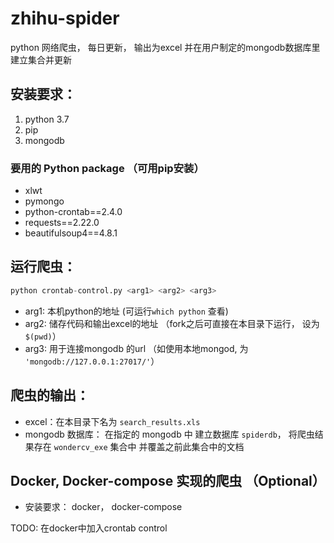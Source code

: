 # zhihu-spider

python 网络爬虫， 每日更新， 输出为excel 并在用户制定的mongodb数据库里建立集合并更新

## 安装要求：
1. python 3.7
2. pip
3. mongodb

### 要用的 Python package （可用pip安装）

- xlwt
- pymongo 
- python-crontab==2.4.0
- requests==2.22.0
- beautifulsoup4==4.8.1

## 运行爬虫：
>
```python
python crontab-control.py <arg1> <arg2> <arg3>
```
>> 

- arg1: 本机python的地址 (可运行```which python``` 查看)
- arg2: 储存代码和输出excel的地址 （fork之后可直接在本目录下运行， 设为```$(pwd)```） 
- arg3: 用于连接mongodb 的url （如使用本地mongod, 为 ```'mongodb://127.0.0.1:27017/'```）

 
## 爬虫的输出：

- excel：在本目录下名为  ``` search_results.xls ```
- mongodb 数据库： 在指定的  mongodb 中 建立数据库 ``` spiderdb ```， 将爬虫结果存在 ```wondercv_exe``` 集合中 并覆盖之前此集合中的文档


## Docker, Docker-compose 实现的爬虫 （Optional）
- 安装要求： docker， docker-compose

TODO: 在docker中加入crontab control
